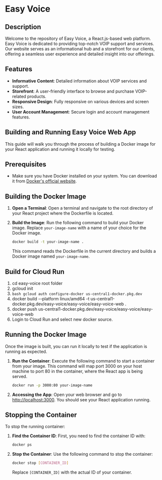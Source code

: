# Easy Voice

## Description

Welcome to the repository of Easy Voice, a React.js-based web platform. Easy Voice is dedicated to providing top-notch
VOIP support and services. Our website serves as an informational hub and a storefront for our clients, offering a
seamless user experience and detailed insight into our offerings.

## Features

- **Informative Content**: Detailed information about VOIP services and support.
- **Storefront**: A user-friendly interface to browse and purchase VOIP-related products.
- **Responsive Design**: Fully responsive on various devices and screen sizes.
- **User Account Management**: Secure login and account management features.

## Building and Running Easy Voice Web App

This guide will walk you through the process of building a Docker image for your React application and running it
locally for testing.

## Prerequisites

- Make sure you have Docker installed on your system. You can download it
  from [Docker's official website](https://www.docker.com/get-started).

## Building the Docker Image

1. **Open a Terminal**: Open a terminal and navigate to the root directory of your React project where the Dockerfile is
   located.

2. **Build the Image**: Run the following command to build your Docker image. Replace `your-image-name` with a name of
   your choice for the Docker image.

    ```bash
    docker build -t your-image-name .
    ```

   This command reads the Dockerfile in the current directory and builds a Docker image named `your-image-name`.

## Build for Cloud Run

1.  cd easy-voice root folder
2.  gcloud init
3.  ```bash gcloud auth configure-docker us-central1-docker.pkg.dev ```
4.  docker build --platform linux/amd64 -t us-central1-docker.pkg.dev/easy-voice/easy-voice/easy-voice-web .
6.  docker push us-central1-docker.pkg.dev/easy-voice/easy-voice/easy-voice-web
7.  Login to Cloud Run and select new docker source.


## Running the Docker Image

Once the image is built, you can run it locally to test if the application is running as expected.

1. **Run the Container**: Execute the following command to start a container from your image. This command will map port
   3000 on your host machine to port 80 in the container, where the React app is being served.

    ```bash
    docker run -p 3000:80 your-image-name
    ```

2. **Accessing the App**: Open your web browser and go to [http://localhost:3000](http://localhost:3000). You should see
   your React application running.

## Stopping the Container

To stop the running container:

1. **Find the Container ID**: First, you need to find the container ID with:

    ```bash
    docker ps
    ```

2. **Stop the Container**: Use the following command to stop the container:

    ```bash
    docker stop [CONTAINER_ID]
    ```

   Replace `[CONTAINER_ID]` with the actual ID of your container.
